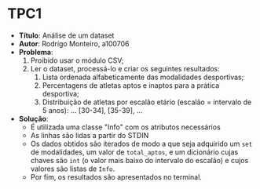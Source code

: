 # TPC1

- **Título**: Análise de um dataset
- **Autor**: Rodrigo Monteiro, a100706
- **Problema**:
    1. Proibido usar o módulo CSV;
    2. Ler o dataset, processá-lo e criar os seguintes resultados:
        1. Lista ordenada alfabeticamente das modalidades desportivas;
        2. Percentagens de atletas aptos e inaptos para a prática desportiva;
        3. Distribuição de atletas por escalão etário (escalão = intervalo de 5 anos): ... [30-34], [35-39], ...
- **Solução**:
    - É utilizada uma classe "Info" com os atributos necessários
    - As linhas são lidas a partir do STDIN
    - Os dados obtidos são iterados de modo a que seja adquirido um `set` de modalidades, um valor de `total_aptos`, e um dicionário cujas chaves são `int` (o valor mais baixo do intervalo do escalão) e cujos valores são listas de `Info`.
    - Por fim, os resultados são apresentados no terminal.
